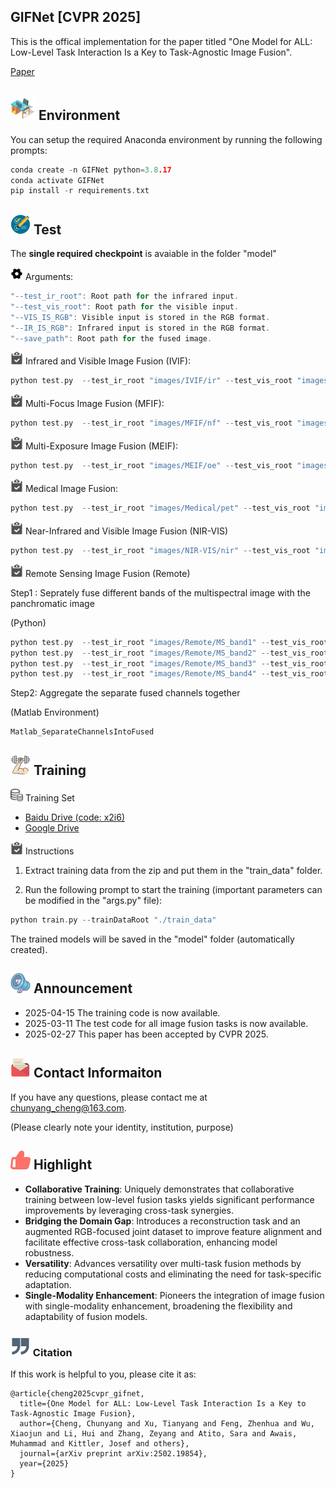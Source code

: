 

## GIFNet [CVPR 2025]
This is the offical implementation for the paper titled "One Model for ALL: Low-Level Task Interaction Is a Key to Task-Agnostic Image Fusion".

[Paper](https://arxiv.org/abs/2502.19854)

## <img width="40" src="images/environment.png">  Environment
You can setup the required Anaconda environment by running the following prompts:

```cpp
conda create -n GIFNet python=3.8.17
conda activate GIFNet
pip install -r requirements.txt
```

## <img width="32" src="images/test.png"> Test

The **single required checkpoint** is avaiable in the folder "model"

<img width="20" src="images/set1.png"> Arguments:

```cpp
"--test_ir_root": Root path for the infrared input.
"--test_vis_root": Root path for the visible input.
"--VIS_IS_RGB": Visible input is stored in the RGB format.
"--IR_IS_RGB": Infrared input is stored in the RGB format.
"--save_path": Root path for the fused image.
```

<img width="20" src="images/task.png"> Infrared and Visible Image Fusion (IVIF):

```cpp
python test.py  --test_ir_root "images/IVIF/ir" --test_vis_root "images/IVIF/vis" --save_path "outputsIVIF" --VIS_IS_RGB 
```

<img width="20" src="images/task.png"> Multi-Focus Image Fusion (MFIF):

```cpp
python test.py  --test_ir_root "images/MFIF/nf" --test_vis_root "images/MFIF/ff" --save_path "outputsMFIF" --IR_IS_RGB --VIS_IS_RGB
```

<img width="20" src="images/task.png"> Multi-Exposure Image Fusion (MEIF):

```cpp
python test.py  --test_ir_root "images/MEIF/oe" --test_vis_root "images/MEIF/ue" --save_path "outputsMEIF" --IR_IS_RGB --VIS_IS_RGB 
```

<img width="20" src="images/task.png"> Medical Image Fusion:

```cpp
python test.py  --test_ir_root "images/Medical/pet" --test_vis_root "images/Medical/mri" --save_path "outputsMedical" --IR_IS_RGB
```

<img width="20" src="images/task.png"> Near-Infrared and Visible Image Fusion (NIR-VIS)

```cpp
python test.py  --test_ir_root "images/NIR-VIS/nir" --test_vis_root "images/NIR-VIS/vis" --save_path "outputsNIR-VIS" --VIS_IS_RGB
```

<img width="20" src="images/task.png"> Remote Sensing Image Fusion (Remote)

Step1 : Seprately fuse different bands of the multispectral image with the panchromatic image

(Python)
```cpp
python test.py  --test_ir_root "images/Remote/MS_band1" --test_vis_root "images/Remote/PAN" --save_path "outputsRemoteBand1"
python test.py  --test_ir_root "images/Remote/MS_band2" --test_vis_root "images/Remote/PAN" --save_path "outputsRemoteBand2"
python test.py  --test_ir_root "images/Remote/MS_band3" --test_vis_root "images/Remote/PAN" --save_path "outputsRemoteBand3"
python test.py  --test_ir_root "images/Remote/MS_band4" --test_vis_root "images/Remote/PAN" --save_path "outputsRemoteBand4"
```

Step2: Aggregate the separate fused channels together

(Matlab Environment)
```
Matlab_SeparateChannelsIntoFused
```

## <img width="32" src="images/train.png"> Training 

<img width="20" src="images/dataset1.png"> Training Set
- [Baidu Drive (code: x2i6)](https://pan.baidu.com/s/16lCjucwC476dFuxtfFbP3g?pwd=x2i6)
- [Google Drive](https://drive.google.com/file/d/1REIsHqnXEmGGIs4SQoIquUJGzvHDDCUd/view?usp=sharing)

<img width="20" src="images/task.png"> Instructions
1. Extract training data from the zip and put them in the "train_data" folder.

2. Run the following prompt to start the training (important parameters can be modified in the "args.py" file):

```cpp
python train.py --trainDataRoot "./train_data"
```

The trained models will be saved in the "model" folder (automatically created).

## <img width="32" src="images/announcement.png"> Announcement
- 2025-04-15 The training code is now available.
- 2025-03-11 The test code for all image fusion tasks is now available.
- 2025-02-27 This paper has been accepted by CVPR 2025.

## <img width="32" src="images/email.png"> Contact Informaiton
If you have any questions, please contact me at <chunyang_cheng@163.com>.

(Please clearly note your identity, institution, purpose)

## <img width="32" src="images/highlight.png"> Highlight

- **Collaborative Training**: Uniquely demonstrates that collaborative training between low-level fusion tasks yields significant performance improvements by leveraging cross-task synergies.
- **Bridging the Domain Gap**: Introduces a reconstruction task and an augmented RGB-focused joint dataset to improve feature alignment and facilitate effective cross-task collaboration, enhancing model robustness.
- **Versatility**: Advances versatility over multi-task fusion methods by reducing computational costs and eliminating the need for task-specific adaptation.
- **Single-Modality Enhancement**: Pioneers the integration of image fusion with single-modality enhancement, broadening the flexibility and adaptability of fusion models.

### <img width="32" src="images/citation.png"> Citation
If this work is helpful to you, please cite it as:
```
@article{cheng2025cvpr_gifnet,
  title={One Model for ALL: Low-Level Task Interaction Is a Key to Task-Agnostic Image Fusion},
  author={Cheng, Chunyang and Xu, Tianyang and Feng, Zhenhua and Wu, Xiaojun and Li, Hui and Zhang, Zeyang and Atito, Sara and Awais, Muhammad and Kittler, Josef and others},
  journal={arXiv preprint arXiv:2502.19854},
  year={2025}
}
```
